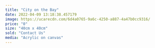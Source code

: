 ```yaml
---
title: "City on the Bay"
date: 2022-04-09 13:18:38.457179
image: https://ucarecdn.com/6d4a0765-9a6c-4250-a887-4a47b0cc9316/
price: "0"
size: "40cm x 40cm"
sold: "Contact Us"
media: "Acrylic on canvas"
---
```


